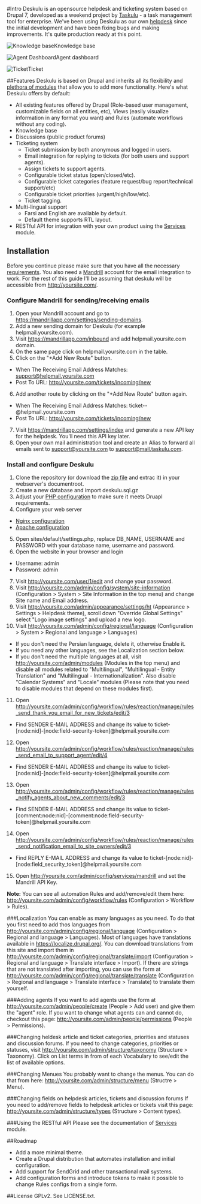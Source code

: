 #Intro
Deskulu is an opensource helpdesk and ticketing system based on Drupal 7, developed as a weekend project by [Taskulu](https://taskulu.com) - a task management tool for enterprise. We've been using Deskulu as our own [helpdesk](https://help.taskulu.com) since the initial development and have been fixing bugs and making improvements. It's quite production ready at this point.

![Knowledge base](/screenshots/knowledgebase.png?raw=true "Knowledge base")Knowledge base

![Agent Dashboard](/screenshots/dashboard.png?raw=true "Agent Dashboard")Agent dashboard

![Ticket](/screenshots/ticket.png?raw=true "Ticket")Ticket

##Features
Deskulu is based on Drupal and inherits all its flexibility and [plethora of modules](https://www.drupal.org/project/project_module) that allow you to add more functionality. 
Here's what Deskulu offers by default:
* All existing features offered by Drupal (Role-based user management, customizable fields on all entities, etc), Views (easily visualize information in any format you want) and Rules (automate workflows without any coding).   
* Knowledge base
* Discussions (public product forums)
* Ticketing system
  * Ticket submission by both anonymous and logged in users.
  * Email integration for replying to tickets (for both users and support agents).
  * Assign tickets to support agents.
  * Configurable ticket status (open/closed/etc).
  * Configurable ticket categories (feature request/bug report/technical support/etc)
  * Configurable ticket priorities (urgent/high/low/etc).
  * Ticket tagging.
* Multi-lingual support
  * Farsi and English are available by default.
  * Default theme supports RTL layout.
* RESTful API for integration with your own product using the [Services](https://www.drupal.org/project/services) module.

## Installation
Before you continue please make sure that you have all the necessary [requirements](https://www.drupal.org/requirements). You also need a [Mandrill](http://mandrill.com/) account for the email integration to work.
For the rest of this guide I'll be assuming that deskulu will be accessible from http://yoursite.com/.

### Configure Mandrill for sending/receiving emails
1. Open your Mandrill account and go to https://mandrillapp.com/settings/sending-domains.
2. Add a new sending domain for Deskulu (for example helpmail.yoursite.com).
3. Visit https://mandrillapp.com/inbound and add helpmail.yoursite.com domain.
4. On the same page click on helpmail.yoursite.com in the table.
5. Click on the "+Add New Route" button.
  * When The Receiving Email Address Matches: support@helpmail.yoursite.com
  * Post To URL: http://yoursite.com/tickets/incoming/new
6. Add another route by clicking on the "+Add New Route" button again.
  * When The Receiving Email Address Matches: ticket-*-*@helpmail.yoursite.com
  * Post To URL: http://yoursite.com/tickets/incoming/new
7. Visit https://mandrillapp.com/settings/index and generate a new API key for the helpdesk. You'll need this API key later.
8. Open your own mail administration tool and create an Alias to forward all emails sent to support@yoursite.com to support@mail.taskulu.com.


### Install and configure Deskulu
1. Clone the repository (or download the [zip file](https://github.com/Taskulu/deskulu/archive/master.zip) and extrac it) in your webserver's documentroot.
2. Create a new database and import deskulu.sql.gz
3. Adjust your [PHP configuration](https://www.drupal.org/requirements/php) to make sure it meets Druapl requirements.
4. Configure your web server
  * [Nginx configuration](https://github.com/perusio/drupal-with-nginx)
  * [Apache configuration](https://www.digitalocean.com/community/tutorials/how-to-install-drupal-on-an-ubuntu-14-04-server-with-apache)
5. Open sites/default/settings.php, replace DB_NAME, USERNAME and PASSWORD with your database name, username and password.
6. Open the website in your browser and login
  * Username: admin
  * Password: admin
7. Visit http://yoursite.com/user/1/edit and change your password.
8. Visit http://yoursite.com/admin/config/system/site-information (Configuration > System > Site Information in the top menu) and change Site name and Email address.
9. Visit http://yoursite.com/admin/appearance/settings/ht (Appearance > Settings > Helpdesk theme), scroll down "Override Global Settings" select "Logo image settings" and upload a new logo.
10. Visit http://yoursite.com/admin/config/regional/language (Configuration > System > Regional and language > Languages)
  * If you don't need the Persian language, delete it, otherwise Enable it.
  * If you need any other languages, see the Localization section below.
  * If you don't need the multiple languages at all, visit http://yoursite.com/admin/modules (Modules in the top menu) and disable all modules related to "Multilingual", "Multilingual - Entity Translation" and "Multilingual - Internationalization". Also disable "Calendar Systems" and "Locale" modules (Please note that you need to disable modules that depend on these modules first).
11. Open http://yoursite.com/admin/config/workflow/rules/reaction/manage/rules_send_thank_you_email_for_new_tickets/edit/3
  * Find SENDER E-MAIL ADDRESS and change its value to ticket-[node:nid]-[node:field-security-token]@helpmail.yoursite.com
12. Open http://yoursite.com/admin/config/workflow/rules/reaction/manage/rules_send_email_to_support_agent/edit/4
  * Find SENDER E-MAIL ADDRESS and change its value to ticket-[node:nid]-[node:field-security-token]@helpmail.yoursite.com
13. Open http://yoursite.com/admin/config/workflow/rules/reaction/manage/rules_notify_agents_about_new_comments/edit/3
  * Find SENDER E-MAIL ADDRESS and change its value to ticket-[comment:node:nid]-[comment:node:field-security-token]@helpmail.yoursite.com
14. Open http://yoursite.com/admin/config/workflow/rules/reaction/manage/rules_send_notification_email_to_site_owners/edit/3
  * Find REPLY E-MAIL ADDRESS and change its value to ticket-[node:nid]-[node:field_security_token]@helpmail.yoursite.com
15. Open http://yoursite.com/admin/config/services/mandrill and set the Mandrill API Key.

**Note:** You can see all automation Rules and add/remove/edit them here: http://yoursite.com/admin/config/workflow/rules (Configuration > Workflow > Rules).

###Localization
You can enable as many languages as you need. To do that you first need to add thos languages from http://yoursite.com/admin/config/regional/language (Configuration > Regional and language > Languages). Most of languages have translations available in https://localize.drupal.org/. You can download translations from this site and import them in http://yoursite.com/admin/config/regional/translate/import (Configuration > Regional and language > Translate interface > Import). If there are strings that are not translated after importing, you can use the form at http://yoursite.com/admin/config/regional/translate/translate (Configuration > Regional and language > Translate interface > Translate) to translate them yourself.

###Adding agents
If you want to add agents use the form at http://yoursite.com/admin/people/create (People > Add user) and give them the "agent" role. If you want to change what agents can and cannot do, checkout this page: http://yoursite.com/admin/people/permissions (People > Permissions).

###Changing heldesk article and ticket categories, priorities and statuses and discussion forums. 
If you need to change categories, priorities or statuses, visit http://yoursite.com/admin/structure/taxonomy (Structure > Taxonomy). Click on List terms in from of each Vocabulary to see/edit the list of available options.

###Changing Menues
You probably want to change the menus. You can do that from here: http://yoursite.com/admin/structure/menu (Structre > Menu).

###Changing fields on helpdesk articles, tickets and discussion forums
If you need to add/remove fields to helpdesk articles or tickets visit this page: http://yoursite.com/admin/structure/types (Structure > Content types).

###Using the RESTful API
Please see the documentation of [Services](https://www.drupal.org/project/services) module.

##Roadmap
* Add a more minimal theme.
* Create a Drupal distribution that automates installation and initial configuration.
* Add support for SendGrid and other transactional mail systems.
* Add configuration forms and introduce tokens to make it possible to change Rules configs from a single form.

##License
GPLv2. See LICENSE.txt.